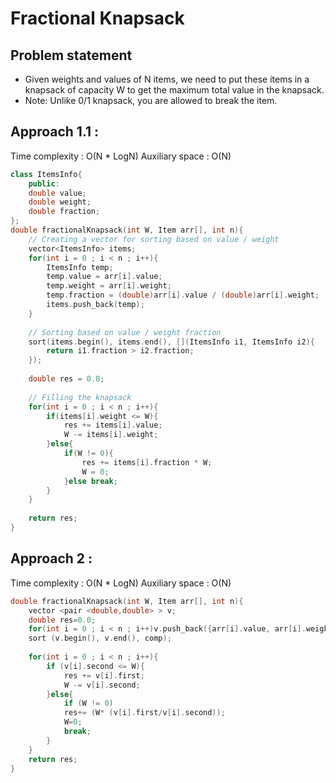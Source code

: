 # Fractional Knapsack

## Problem statement

- Given weights and values of N items, we need to put these items in a knapsack of capacity W to get the maximum total value in the knapsack. 
- Note: Unlike 0/1 knapsack, you are allowed to break the item. 

## Approach 1.1 : 

Time complexity : O(N \* LogN) 
Auxiliary space : O(N)

```cpp
class ItemsInfo{
    public:
    double value;
    double weight;
    double fraction;
};
double fractionalKnapsack(int W, Item arr[], int n){
    // Creating a vector for sorting based on value / weight
    vector<ItemsInfo> items;
    for(int i = 0 ; i < n ; i++){
        ItemsInfo temp;
        temp.value = arr[i].value;
        temp.weight = arr[i].weight;
        temp.fraction = (double)arr[i].value / (double)arr[i].weight;
        items.push_back(temp);
    }
    
    // Sorting based on value / weight fraction
    sort(items.begin(), items.end(), [](ItemsInfo i1, ItemsInfo i2){
        return i1.fraction > i2.fraction;
    });
    
    double res = 0.0;
    
    // Filling the knapsack
    for(int i = 0 ; i < n ; i++){
        if(items[i].weight <= W){
            res += items[i].value;
            W -= items[i].weight;
        }else{
            if(W != 0){
                res += items[i].fraction * W;
                W = 0;
            }else break;
        }
    }
    
    return res;
}
```

## Approach 2 : 

Time complexity : O(N \* LogN) 
Auxiliary space : O(N)

```cpp
double fractionalKnapsack(int W, Item arr[], int n){
    vector <pair <double,double> > v;
    double res=0.0;
    for(int i = 0 ; i < n ; i++)v.push_back({arr[i].value, arr[i].weight});
    sort (v.begin(), v.end(), comp);
    
    for(int i = 0 ; i < n ; i++){
        if (v[i].second <= W){ 
            res += v[i].first; 
            W -= v[i].second;
        }else{
            if (W != 0) 
            res+= (W* (v[i].first/v[i].second));
            W=0;
            break;
        }
    } 
    return res;
}

```